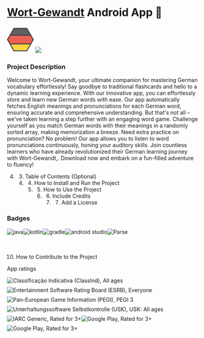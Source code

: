 # [Wort-Gewandt]() Android App  📱
<a href=""><img src="app/raw/wort-gewandt.png?raw=true" height="70"></a> <a href=""><img src="https://play.google.com/intl/en_us/badges/images/generic/en_badge_web_generic.png" height="75"></a>


### Project Description

Welcome to Wort-Gewandt, your ultimate companion for mastering German vocabulary effortlessly! Say goodbye to traditional flashcards and hello to a dynamic learning experience. With our innovative app, you can effortlessly store and learn new German words with ease.
Our app automatically fetches English meanings and pronunciations for each German word, ensuring accurate and comprehensive understanding. But that's not all – we've taken learning a step further with an engaging word game. Challenge yourself as you match German words with their meanings in a randomly sorted array, making memorization a breeze.
Need extra practice on pronunciation? No problem! Our app allows you to listen to word pronunciations continuously, honing your auditory skills.
Join countless learners who have already revolutionized their German learning journey with Wort-Gewandt,. Download now and embark on a fun-filled adventure to fluency!


   4. 3. Table of Contents (Optional)
      4. 4. How to Install and Run the Project
         5. 5. How to Use the Project
            6. 6. Include Credits
               7. 7. Add a License
                  

### Badges
<img align="left" alt="java" height="25px" src="https://upload.wikimedia.org/wikipedia/de/e/e1/Java-Logo.svg" />
<img align="left" alt="kotlin" height="25px" src="https://upload.wikimedia.org/wikipedia/commons/0/06/Kotlin_Icon.svg" />
<img align="left" alt="gradle" height="25px" src="https://upload.wikimedia.org/wikipedia/commons/6/6b/Gradle_logo.svg" />
<img align="left" alt="android studio" height="25px" src="https://upload.wikimedia.org/wikipedia/commons/5/55/Android_Studio_Logo_%282023%29.svg" />
<img align="left" alt="Parse" height="25px" src="https://parseplatform.org/img/logo.svg" />
<br/>
<br/>
<br/>


10.  How to Contribute to the Project                     


App ratings<P></p>
<img align="left" alt="Classificação Indicativa (ClassInd), All ages" height="25px" src="https://www.gstatic.com/acx/play/console//brt/play_console_ui_20240514_0240_RC00/main/play.console.ui.common.images/content_rating/CLASS_IND_L.png" />
<img align="left" alt="Entertainment Software Rating Board (ESRB), Everyone" height="25px" src="https://www.gstatic.com/acx/play/console//brt/play_console_ui_20240514_0240_RC00/main/play.console.ui.common.images/content_rating/ESRB_EVERYONE.png" />
<img align="left" alt="Pan-European Game Information (PEGI), PEGI 3" height="25px" src="https://www.gstatic.com/acx/play/console//brt/play_console_ui_20240514_0240_RC00/main/play.console.ui.common.images/content_rating/PEGI_3.png" />
<img align="left" alt="Unterhaltungssoftware Selbstkontrolle (USK), USK: All ages" height="25px" src="https://www.gstatic.com/acx/play/console//brt/play_console_ui_20240514_0240_RC00/main/play.console.ui.common.images/content_rating/USK_0.png" />
<img align="left" alt="IARC Generic, Rated for 3+" height="25px" src="https://www.gstatic.com/acx/play/console//brt/play_console_ui_20240514_0240_RC00/main/play.console.ui.common.images/content_rating/GENERIC_3.png" />
<img align="left" alt="Google Play, Rated for 3+" height="25px" src="https://www.gstatic.com/acx/play/console//brt/play_console_ui_20240514_0240_RC00/main/play.console.ui.common.images/content_rating/GOOGLE_3.png" />
<img align="left" alt="Google Play, Rated for 3+" height="25px" src="https://www.gstatic.com/acx/play/console//brt/play_console_ui_20240514_0240_RC00/main/play.console.ui.common.images/content_rating/GOOGLE_3.png" />

